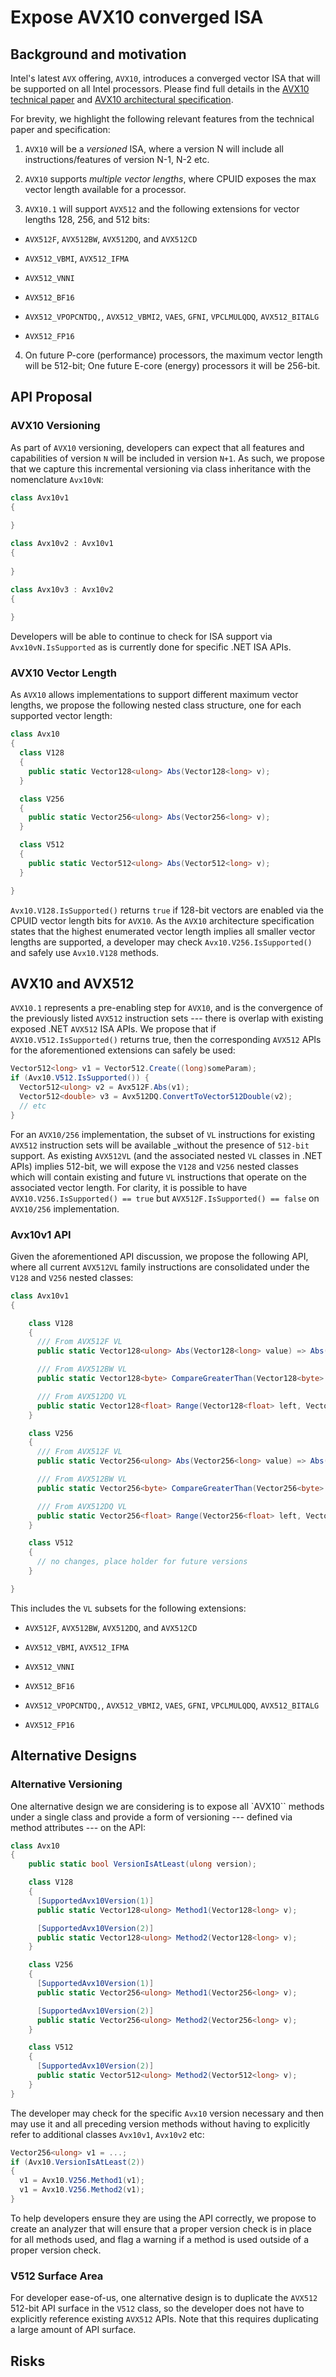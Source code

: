 # Expose AVX10 converged ISA

## Background and motivation

Intel's latest `AVX` offering, `AVX10`, introduces a converged vector ISA that will be supported on all Intel processors. Please find full details in the [AVX10 technical paper](https://cdrdv2.intel.com/v1/dl/getContent/784343) and [AVX10 architectural specification](https://cdrdv2.intel.com/v1/dl/getContent/784267).

For brevity, we highlight the following relevant features from the technical paper and specification:

1. `AVX10` will be a _versioned_ ISA, where a version N will include all instructions/features of version N-1, N-2 etc. 

2. `AVX10` supports _multiple vector lengths_, where CPUID exposes the max vector length available for a processor.

3. `AVX10.1` will support `AVX512` and the following extensions for vector lengths 128, 256, and 512 bits: 

- `AVX512F`, `AVX512BW`, `AVX512DQ`, and `AVX512CD`

- `AVX512_VBMI`, `AVX512_IFMA`

- `AVX512_VNNI`

- `AVX512_BF16`

- `AVX512_VPOPCNTDQ,`, `AVX512_VBMI2`, `VAES`, `GFNI`, `VPCLMULQDQ`, `AVX512_BITALG`

- `AVX512_FP16`

4. On future P-core (performance) processors, the maximum vector length will be 512-bit; One future E-core (energy) processors it will be 256-bit.

## API Proposal

### AVX10 Versioning

As part of `AVX10` versioning, developers can expect that all features and capabilities of version `N` will be included in version `N+1`. As such, we propose that we capture this incremental versioning via class inheritance with the nomenclature `Avx10vN`: 

```C#
class Avx10v1 
{
  
}

class Avx10v2 : Avx10v1 
{
  
}

class Avx10v3 : Avx10v2 
{
  
}
```

Developers will be able to continue to check for ISA support via `Avx10vN.IsSupported` as is currently done for specific .NET ISA APIs.

### AVX10 Vector Length

As `AVX10` allows implementations to support different maximum vector lengths, we propose the following nested class structure, one for each supported vector length:


```C#
class Avx10 
{
  class V128 
  { 
    public static Vector128<ulong> Abs(Vector128<long> v);
  }

  class V256 
  { 
    public static Vector256<ulong> Abs(Vector256<long> v);
  }

  class V512 
  {
    public static Vector512<ulong> Abs(Vector512<long> v);
  }

}
```

`Avx10.V128.IsSupported()` returns `true` if 128-bit vectors are enabled via the CPUID vector length bits for `AVX10`. As the `AVX10` architecture specification states that the highest enumerated vector length implies all smaller vector lengths are supported, a developer may check `Avx10.V256.IsSupported()` and safely use `Avx10.V128` methods.

## AVX10 and AVX512 

`AVX10.1` represents a pre-enabling step for `AVX10`, and is the convergence of the previously listed `AVX512` instruction sets --- there is overlap with existing exposed .NET `AVX512` ISA APIs. We propose that if `AVX10.V512.IsSupported()` returns true, then the corresponding `AVX512` APIs for the aforementioned extensions can safely be used:

```C#
Vector512<long> v1 = Vector512.Create((long)someParam);
if (Avx10.V512.IsSupported()) {
  Vector512<ulong> v2 = Avx512F.Abs(v1);
  Vector512<double> v3 = Avx512DQ.ConvertToVector512Double(v2);
  // etc
}
```

For an `AVX10/256` implementation, the subset of `VL` instructions for existing `AVX512` instruction sets will be available _without the presence of `512-bit` support. As existing `AVX512VL` (and the associated nested `VL` classes in .NET APIs) implies 512-bit, we will expose the `V128` and `V256` nested classes which will contain existing and future `VL` instructions that operate on the associated vector length. For clarity, it is possible to have `AVX10.V256.IsSupported() == true` but `AVX512F.IsSupported() == false` on `AVX10/256` implementation.

### Avx10v1 API

Given the aforementioned API discussion, we propose the following API, where all current `AVX512VL` family instructions are consolidated under the `V128` and `V256` nested classes: 

```C#
class Avx10v1 
{

    class V128 
    {
      /// From AVX512F VL
      public static Vector128<ulong> Abs(Vector128<long> value) => Abs(value);

      /// From AVX512BW VL
      public static Vector128<byte> CompareGreaterThan(Vector128<byte> left, Vector128<byte> right) => CompareGreaterThan(left, right);

      /// From AVX512DQ VL
      public static Vector128<float> Range(Vector128<float> left, Vector128<float> right, [ConstantExpected(Max = (byte)(0x0F))] byte control) => Range(left, right, control);
    }

    class V256 
    {
      /// From AVX512F VL
      public static Vector256<ulong> Abs(Vector256<long> value) => Abs(value);

      /// From AVX512BW VL
      public static Vector256<byte> CompareGreaterThan(Vector256<byte> left, Vector256<byte> right) => CompareGreaterThan(left, right);

      /// From AVX512DQ VL
      public static Vector256<float> Range(Vector256<float> left, Vector256<float> right, [ConstantExpected(Max = (byte)(0x0F))] byte control) => Range(left, right, control);
    }

    class V512 
    {
      // no changes, place holder for future versions
    }

}
```

This includes the `VL` subsets for the following extensions:

- `AVX512F`, `AVX512BW`, `AVX512DQ`, and `AVX512CD`

- `AVX512_VBMI`, `AVX512_IFMA`

- `AVX512_VNNI`

- `AVX512_BF16`

- `AVX512_VPOPCNTDQ,`, `AVX512_VBMI2`, `VAES`, `GFNI`, `VPCLMULQDQ`, `AVX512_BITALG`

- `AVX512_FP16`


## Alternative Designs

### Alternative Versioning

One alternative design we are considering is to expose all `AVX10`` methods under a single class and provide a form of versioning --- defined via method attributes --- on the API:

```C#
class Avx10 
{
    public static bool VersionIsAtLeast(ulong version);

    class V128 
    {
      [SupportedAvx10Version(1)]
      public static Vector128<ulong> Method1(Vector128<long> v);

      [SupportedAvx10Version(2)]
      public static Vector128<ulong> Method2(Vector128<long> v);
    }

    class V256 
    {
      [SupportedAvx10Version(1)]
      public static Vector256<ulong> Method1(Vector256<long> v);

      [SupportedAvx10Version(2)]
      public static Vector256<ulong> Method2(Vector256<long> v);
    }

    class V512 
    {
      [SupportedAvx10Version(2)]
      public static Vector512<ulong> Method2(Vector512<long> v);
    }
}
```

The developer may check for the specific `Avx10` version necessary and then may use it and all preceding version methods without having to explicitly refer to additional classes `Avx10v1`, `Avx10v2` etc:

```C#
Vector256<ulong> v1 = ...;
if (Avx10.VersionIsAtLeast(2))
{
  v1 = Avx10.V256.Method1(v1);
  v1 = Avx10.V256.Method2(v1);
}
```

To help developers ensure they are using the API correctly, we propose to create an analyzer that will ensure that a proper version check is in place for all methods used, and flag a warning if a method is used outside of a proper version check.


### V512 Surface Area

For developer ease-of-us, one alternative design is to duplicate the `AVX512` 512-bit API surface in the `V512` class, so the developer does not have to explicitly reference existing `AVX512` APIs. Note that this requires duplicating a large amount of API surface.

## Risks